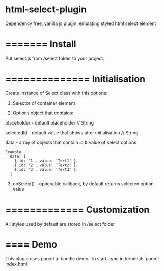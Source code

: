 # html-select-plugin
Dependency free, vanilla js plugin, emulating styled html select element

=======
Install
=======

Put select.js from /select folder to your project.

==============
Initialisation
==============

Create instance of Select class with this options:

1. Selector of container element

2. Options object that contains:

  placeholder - default placeholder // String

  selectedId - default value that shows after initialisation // String

  data - array of objects that contain id & value of select options

    Example
      data: [
        { id: '1', value: 'Text1' },
        { id: '2', value: 'Text2' },
        { id: '3', value: 'Text3' },
      ]

3. onSelect() - optionable callback, by default returns selected option value

=============
Customization
=============

All styles used by default are stored in /select folder

====
Demo
====

This plugin uses parcel to bundle demo.
To start, type in terminal:
'parcel index.html'


